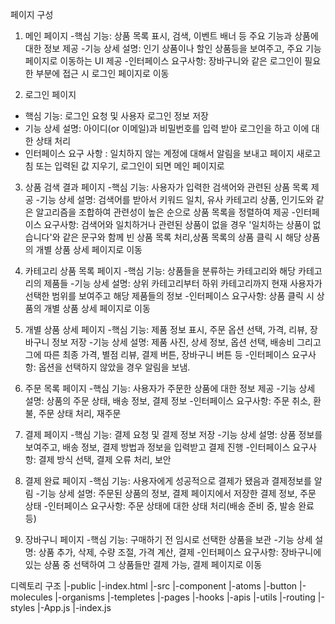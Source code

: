 페이지 구성

1. 메인 페이지
-핵심 기능: 상품 목록 표시, 검색, 이벤트 배너 등 주요 기능과 상품에 대한 정보 제공
-기능 상세 설명: 인기 상품이나 할인 상품등을 보여주고, 주요 기능 페이지로 이동하는 UI 제공
-인터페이스 요구사항: 장바구니와 같은 로그인이 필요한 부분에 접근 시 로그인 페이지로 이동

2. 로그인 페이지
- 핵심 기능: 로그인 요청 및 사용자 로그인 정보 저장
- 기능 상세 설명: 아이디(or 이메일)과 비밀번호를 입력 받아 로그인을 하고 이에 대한 상태 처리
- 인터페이스 요구 사항 : 일치하지 않는 계정에 대해서 알림을 보내고 페이지 새로고침 또는 입력된 값 지우기, 로그인이 되면 메인 페이지로

3. 상품 검색 결과 페이지 
-핵심 기능: 사용자가 입력한 검색어와 관련된 상품 목록 제공
-기능 상세 설명: 검색어를 받아서 키워드 일치, 유사 카테고리 상품, 인기도와 같은 알고리즘을 조합하여 관련성이 높은 순으로 상품 목록을 정렬하여 제공
-인터페이스 요구사항: 검색어와 일치하거나 관련된 상품이 없을 경우 '일치하는 상품이 없습니다'와 같은 문구와 함께 빈 상품 목록 처리,상품 목록의 상품 클릭 시 해당 상품의 개별 상품 상세 페이지로 이동

4. 카테고리 상품 목록 페이지
-핵심 기능: 상품들을 분류하는 카테고리와 해당 카테고리의 제품들
-기능 상세 설명: 상위 카테고리부터 하위 카테고리까지 현재 사용자가 선택한 범위를 보여주고 해당 제품들의 정보
-인터페이스 요구사항: 상품 클릭 시 상품의 개별 상품 상세 페이지로 이동

5. 개별 상품 상세 페이지
-핵심 기능: 제품 정보 표시, 주문 옵션 선택, 가격, 리뷰, 장바구니 정보 저장
-기능 상세 설명: 제품 사진, 상세 정보, 옵션 선택, 배송비 그리고 그에 따른 최종 가격, 별점 리뷰, 결제 버튼, 장바구니 버튼 등
-인터페이스 요구사항: 옵션을 선택하지 않았을 경우 알림을 보냄.

6. 주문 목록 페이지
-핵심 기능: 사용자가 주문한 상품에 대한 정보 제공
-기능 상세 설명: 상품의 주문 상태, 배송 정보, 결제 정보
-인터페이스 요구사항: 주문 취소, 환불, 주문 상태 처리, 재주문

7. 결제 페이지
-핵심 기능: 결제 요청 및 결제 정보 저장
-기능 상세 설명: 상품 정보를 보여주고, 배송 정보, 결제 방법과 정보을 입력받고 결제 진행
-인터페이스 요구사항: 결제 방식 선택, 결제 오류 처리, 보안

8. 결제 완료 페이지
-핵심 기능: 사용자에게 성공적으로 결제가 됐음과 결제정보를 알림
-기능 상세 설명: 주문된 상품의 정보, 결제 페이지에서 저장한 결제 정보, 주문 상태
-인터페이스 요구사항: 주문 상태에 대한 상태 처리(배송 준비 중, 발송 완료 등)

9. 장바구니 페이지 
-핵심 기능: 구매하기 전 임시로 선택한 상품을 보관
-기능 상세 설명: 상품 추가, 삭제, 수량 조절, 가격 계산, 결제
-인터페이스 요구사항: 장바구니에 있는 상품 중 선택하여 그 상품들만 결제 가능, 결제 페이지로 이동

디렉토리 구조
|-public
  |-index.html
|-src
  |-component
    |-atoms
      |-button
    |-molecules
    |-organisms
    |-templetes
  |-pages
  |-hooks
  |-apis
  |-utils
  |-routing
  |-styles
  |-App.js
  |-index.js

